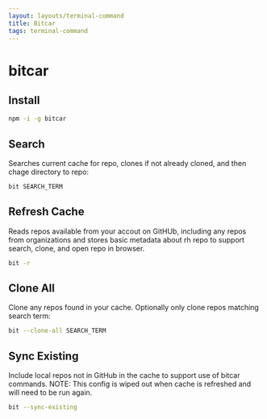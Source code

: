 ```yaml
---
layout: layouts/terminal-command
title: Bitcar
tags: terminal-command
---
```


# bitcar

## Install
```bash
npm -i -g bitcar
```

## Search
Searches current cache for repo, clones if not already cloned, and then chage directory to repo:
```bash
bit SEARCH_TERM
```

## Refresh Cache
Reads repos available from your accout on GitHUb, including any repos from organizations and stores basic metadata about rh repo to support search, clone, and open repo in browser.
```bash
bit -r
```

## Clone All
Clone any repos found in your cache. Optionally only clone repos matching search term:
```bash
bit --clone-all SEARCH_TERM
```

## Sync Existing
Include local repos not in GitHub in the cache to support use of bitcar commands. NOTE: This config is wiped out when cache is refreshed and will need to be run again.
```bash
bit --sync-existing
```

